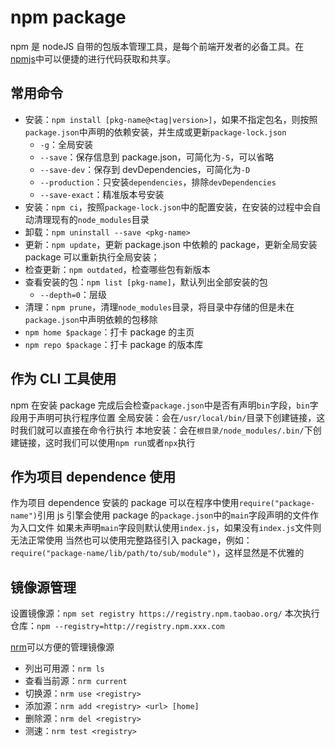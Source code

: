 # npm package

npm 是 nodeJS 自带的包版本管理工具，是每个前端开发者的必备工具。在[npmjs](https://www.npmjs.com/)中可以便捷的进行代码获取和共享。

## 常用命令

- 安装：`npm install [pkg-name@<tag|version>]`，如果不指定包名，则按照`package.json`中声明的依赖安装，并生成或更新`package-lock.json`
  - `-g`：全局安装
  - `--save`：保存信息到 package.json，可简化为`-S`，可以省略
  - `--save-dev`：保存到 devDependencies，可简化为`-D`
  - `--production`：只安装`dependencies`，排除`devDependencies`
  - `--save-exact`：精准版本号安装
- 安装：`npm ci`，按照`package-lock.json`中的配置安装，在安装的过程中会自动清理现有的`node_modules`目录
- 卸载：`npm uninstall --save <pkg-name>`
- 更新：`npm update`，更新 package.json 中依赖的 package，更新全局安装 package 可以重新执行全局安装；
- 检查更新：`npm outdated`，检查哪些包有新版本
- 查看安装的包：`npm list [pkg-name]`，默认列出全部安装的包
  - `--depth=0`：层级
- 清理：`npm prune`，清理`node_modules`目录，将目录中存储的但是未在`package.json`中声明依赖的包移除
- `npm home $package`：打卡 package 的主页
- `npm repo $package`：打卡 package 的版本库

## 作为 CLI 工具使用

npm 在安装 package 完成后会检查`package.json`中是否有声明`bin`字段，`bin`字段用于声明可执行程序位置
全局安装：会在`/usr/local/bin/`目录下创建链接，这时我们就可以直接在命令行执行
本地安装：会在`根目录/node_modules/.bin/`下创建链接，这时我们可以使用`npm run`或者`npx`执行

## 作为项目 dependence 使用

作为项目 dependence 安装的 package 可以在程序中使用`require("package-name")`引用
js 引擎会使用 package 的`package.json`中的`main`字段声明的文件作为入口文件
如果未声明`main`字段则默认使用`index.js`，如果没有`index.js`文件则无法正常使用
当然也可以使用完整路径引入 package，例如：`require("package-name/lib/path/to/sub/module")`，这样显然是不优雅的

## 镜像源管理

设置镜像源：`npm set registry https://registry.npm.taobao.org/`
本次执行仓库：`npm --registry=http://registry.npm.xxx.com`

[nrm](https://github.com/Pana/nrm)可以方便的管理镜像源

- 列出可用源：`nrm ls`
- 查看当前源：`nrm current`
- 切换源：`nrm use <registry>`
- 添加源：`nrm add <registry> <url> [home]`
- 删除源：`nrm del <registry>`
- 测速：`nrm test <registry>`
